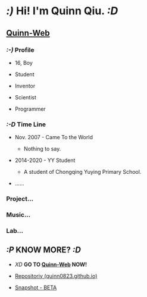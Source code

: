 # *:)* **Hi! I'm Quinn Qiu.** *:D*

## **[Quinn-Web](https://quinn0823.github.io)**

### *:-)* Profile

- 16, Boy

- Student

- Inventor

- Scientist

- Programmer

### *:-D* Time Line

- Nov. 2007 - Came To the World

  - Nothing to say.

- 2014-2020 - YY Student
  - A student of Chongqing Yuying Primary School.

- ......

### Project...

### Music...

### Lab...

## *:P* **KNOW MORE?** *:D*

  - *XD* **GO TO [Quinn-Web](https://quinn0823.github.io) NOW!**

  - [Repositoriy (quinn0823.github.io)](https://github.com/Quinn0823/quinn0823.github.io)

  - [Snapshot - BETA](https://quinn0823.github.io/snapshot.html)

<!--
**Quinn0823/Quinn0823** is a ✨ _special_ ✨ repository because its `README.md` (this file) appears on your GitHub profile.

### Hi there 👋

- 🔭 I’m currently working on ...
- 🌱 I’m currently learning ...
- 👯 I’m looking to collaborate on ...
- 🤔 I’m looking for help with ...
- 💬 Ask me about ...
- 📫 How to reach me: ...
- 😄 Pronouns: ...
- ⚡ Fun fact: ...
  -->
